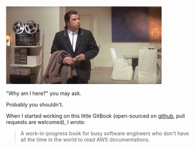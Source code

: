 ![](./travolta.gif)


"Why am I here?" you may ask.

Probably you shouldn't.

When I started working on this little GitBook (open-sourced on [github](https://github.com/chrischenyc/aws-tldr), pull requests are welcomed), I wrote:

> A work-in-progress book for busy software engineers who don't have all the time in the world to read AWS documentations.


